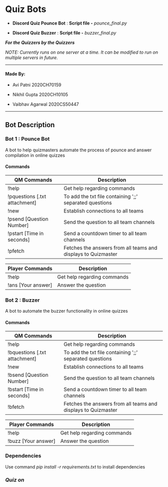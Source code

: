 # Quiz Bots
* __Discord Quiz Pounce Bot__ : __Script file -__ _pounce_final.py_

* __Discord Quiz Buzzer__ : __Script file -__ _buzzer_final.py_

**_For the Quizzers by the Quizzers_**

_NOTE: Currently runs on one server at a time. It can be modified to run on multiple servers in future._

---

#### Made By:

* Avi Patni 2020CH70159

* Nikhil Gupta 2020CH10105

* Vaibhav Agarwal 2020CS50447

---

## Bot Description

### Bot 1 : Pounce Bot

A bot to help quizmasters automate the process of pounce and answer compilation in online quizzes

#### Commands
| QM Commands  | Description |
| ------- | ----------- |
| !help | Get help regarding commands |
| !pquestions [.txt attachment] | To add the txt file containing ';;' separated questions |
| !new | Establish connections to all teams |
| !psend [Question Number] | Send the question to all team channels |
| !pstart [Time in seconds] | Send a countdown timer to all team channels |
| !pfetch | Fetches the answers from all teams and displays to Quizmaster |

| Player Commands  | Description |
| ------- | ----------- |
| !help | Get help regarding commands |
| !ans [Your answer] | Answer the question |

### Bot 2 : Buzzer

A bot to automate the buzzer functionality in online quizzes

#### Commands
| QM Commands  | Description |
| ------- | ----------- |
| !help | Get help regarding commands |
| !bquestions [.txt attachment] | To add the txt file containing ';;' separated questions |
| !new | Establish connections to all teams |
| !bsend [Question Number] | Send the question to all team channels |
| !bstart [Time in seconds] | Send a countdown timer to all team channels |
| !bfetch | Fetches the answers from all teams and displays to Quizmaster |

| Player Commands  | Description |
| ------- | ----------- |
| !help | Get help regarding commands |
| !buzz [Your answer] | Answer the question |

### Dependencies
Use command _pip install -r requirements.txt_ to install dependencies

### _Quiz on_
